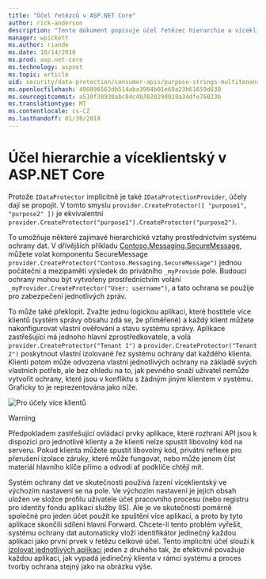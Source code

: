 ```yaml
---
title: "Účel řetězců v ASP.NET Core"
author: rick-anderson
description: "Tento dokument popisuje účel řetězec hierarchie a víceklientský ve vztahu k ochrany dat ASP.NET Core rozhraní API."
manager: wpickett
ms.author: riande
ms.date: 10/14/2016
ms.prod: asp.net-core
ms.technology: aspnet
ms.topic: article
uid: security/data-protection/consumer-apis/purpose-strings-multitenancy
ms.openlocfilehash: 490896563db514aba3904b01e69a23b61659d830
ms.sourcegitcommit: a510f38930abc84c4b302029d019a34dfe76823b
ms.translationtype: MT
ms.contentlocale: cs-CZ
ms.lasthandoff: 01/30/2018
---
```

# <a name="purpose-hierarchy-and-multi-tenancy-in-aspnet-core"></a>Účel hierarchie a víceklientský v ASP.NET Core

Protože `IDataProtector` implicitně je také `IDataProtectionProvider`, účely dají se propojit. V tomto smyslu `provider.CreateProtector([ "purpose1", "purpose2" ])` je ekvivalentní `provider.CreateProtector("purpose1").CreateProtector("purpose2")`.

To umožňuje některé zajímavé hierarchické vztahy prostřednictvím systému ochrany dat. V dřívějších příkladu [Contoso.Messaging.SecureMessage](purpose-strings.md#data-protection-contoso-purpose), můžete volat komponentu SecureMessage `provider.CreateProtector("Contoso.Messaging.SecureMessage")` jednou počáteční a mezipaměti výsledek do privátního `_myProvide` pole. Budoucí ochrany mohou být vytvořeny prostřednictvím volání `_myProvider.CreateProtector("User: username")`, a tato ochrana se použije pro zabezpečení jednotlivých zpráv.

To může také překlopit. Zvažte jednu logickou aplikaci, které hostitele více klientů (systém správy obsahu zdá se, že přiměřené) a každý klient můžete nakonfigurovat vlastní ověřování a stavu systému správy. Aplikace zastřešující má jednoho hlavní zprostředkovatele, a volá `provider.CreateProtector("Tenant 1")` a `provider.CreateProtector("Tenant 2")` poskytnout vlastní izolované řez systému ochrany dat každého klienta. Klienti potom může odvozena vlastní jednotlivých ochrany na základě svých vlastních potřeb, ale bez ohledu na to, jak pevného snaží uživatel nemůže vytvořit ochrany, které jsou v konfliktu s žádným jiným klientem v systému. Graficky to je reprezentována jako níže.

![Pro účely více klientů](purpose-strings-multitenancy/_static/purposes-multi-tenancy.png)

>[!WARNING]
> Předpokladem zastřešující ovládací prvky aplikace, které rozhraní API jsou k dispozici pro jednotlivé klienty a že klienti nelze spustit libovolný kód na serveru. Pokud klienta můžete spustit libovolný kód, privátní reflexe pro přerušení izolace záruky, které může fungovat, nebo může jenom číst materiál hlavního klíče přímo a odvodí ať podklíče chtějí mít.

Systém ochrany dat ve skutečnosti používá řazení víceklientský ve výchozím nastavení se na pole. Ve výchozím nastavení je jejich obsah uložen ve složce profilu uživatele účet pracovního procesu (nebo registru pro identity fondu aplikací služby IIS). Ale je ve skutečnosti poměrně společné pro jeden účet použít ke spuštění více aplikací, a proto by tyto aplikace skončili sdílení hlavní Forward. Chcete-li tento problém vyřešit, systému ochrany dat automaticky vloží identifikátor jedinečný každou aplikaci jako první prvek v řetězu celkové účel. Tento implicitní účel slouží k [izolovat jednotlivých aplikací](xref:security/data-protection/configuration/overview#per-application-isolation) jeden z druhého tak, že efektivně považuje každou aplikaci, jak vypadá jedinečný klienta v rámci systému a proces tvorby ochrana stejný jako na obrázku výše.
